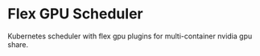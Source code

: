 # Flex GPU Scheduler

Kubernetes scheduler with flex gpu plugins for multi-container nvidia gpu share.

